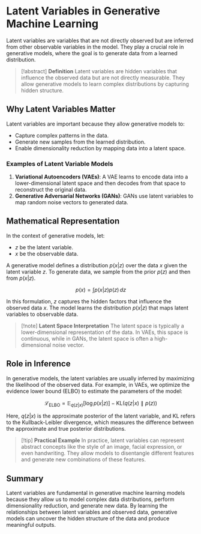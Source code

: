 # Latent Variables in Generative Machine Learning

Latent variables are variables that are not directly observed but are inferred from other observable variables in the model. They play a crucial role in generative models, where the goal is to generate data from a learned distribution.

> [!abstract] **Definition**
> Latent variables are hidden variables that influence the observed data but are not directly measurable. They allow generative models to learn complex distributions by capturing hidden structure.

## Why Latent Variables Matter

Latent variables are important because they allow generative models to:

- Capture complex patterns in the data.
- Generate new samples from the learned distribution.
- Enable dimensionality reduction by mapping data into a latent space.

### Examples of Latent Variable Models

1. **Variational Autoencoders (VAEs)**: A VAE learns to encode data into a lower-dimensional latent space and then decodes from that space to reconstruct the original data.
2. **Generative Adversarial Networks (GANs)**: GANs use latent variables to map random noise vectors to generated data.

## Mathematical Representation

In the context of generative models, let:

- $z$ be the latent variable.
- $x$ be the observable data.

A generative model defines a distribution $p(x|z)$ over the data $x$ given the latent variable $z$. To generate data, we sample from the prior $p(z)$ and then from $p(x|z)$.

$$
p(x) = \int p(x|z) p(z) \, dz
$$

In this formulation, $z$ captures the hidden factors that influence the observed data $x$. The model learns the distribution $p(x|z)$ that maps latent variables to observable data.

> [!note] **Latent Space Interpretation**
> The latent space is typically a lower-dimensional representation of the data. In VAEs, this space is continuous, while in GANs, the latent space is often a high-dimensional noise vector.

## Role in Inference

In generative models, the latent variables are usually inferred by maximizing the likelihood of the observed data. For example, in VAEs, we optimize the evidence lower bound (ELBO) to estimate the parameters of the model:

$$
\mathcal{L}_{\text{ELBO}} = \mathbb{E}_{q(z|x)}[\log p(x|z)] - \text{KL}(q(z|x) \parallel p(z))
$$

Here, $q(z|x)$ is the approximate posterior of the latent variable, and $\text{KL}$ refers to the Kullback-Leibler divergence, which measures the difference between the approximate and true posterior distributions.

> [!tip] **Practical Example**
> In practice, latent variables can represent abstract concepts like the style of an image, facial expression, or even handwriting. They allow models to disentangle different features and generate new combinations of these features.

## Summary

Latent variables are fundamental in generative machine learning models because they allow us to model complex data distributions, perform dimensionality reduction, and generate new data. By learning the relationships between latent variables and observed data, generative models can uncover the hidden structure of the data and produce meaningful outputs.

